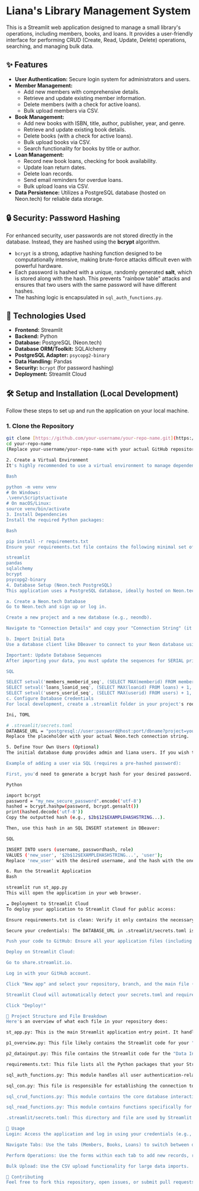 # Liana's Library Management System

This is a Streamlit web application designed to manage a small library's operations, including members, books, and loans. It provides a user-friendly interface for performing CRUD (Create, Read, Update, Delete) operations, searching, and managing bulk data.

## ✨ Features

* **User Authentication:** Secure login system for administrators and users.
* **Member Management:**
    * Add new members with comprehensive details.
    * Retrieve and update existing member information.
    * Delete members (with a check for active loans).
    * Bulk upload members via CSV.
* **Book Management:**
    * Add new books with ISBN, title, author, publisher, year, and genre.
    * Retrieve and update existing book details.
    * Delete books (with a check for active loans).
    * Bulk upload books via CSV.
    * Search functionality for books by title or author.
* **Loan Management:**
    * Record new book loans, checking for book availability.
    * Update loan return dates.
    * Delete loan records.
    * Send email reminders for overdue loans.
    * Bulk upload loans via CSV.
* **Data Persistence:** Utilizes a PostgreSQL database (hosted on Neon.tech) for reliable data storage.

## 🔒 Security: Password Hashing

For enhanced security, user passwords are not stored directly in the database. Instead, they are hashed using the **bcrypt** algorithm.

* `bcrypt` is a strong, adaptive hashing function designed to be computationally intensive, making brute-force attacks difficult even with powerful hardware.
* Each password is hashed with a unique, randomly generated **salt**, which is stored along with the hash. This prevents "rainbow table" attacks and ensures that two users with the same password will have different hashes.
* The hashing logic is encapsulated in `sql_auth_functions.py`.

## 🚀 Technologies Used

* **Frontend:** Streamlit
* **Backend:** Python
* **Database:** PostgreSQL (Neon.tech)
* **Database ORM/Toolkit:** SQLAlchemy
* **PostgreSQL Adapter:** `psycopg2-binary`
* **Data Handling:** Pandas
* **Security:** `bcrypt` (for password hashing)
* **Deployment:** Streamlit Cloud

## 🛠️ Setup and Installation (Local Development)

Follow these steps to set up and run the application on your local machine.

### 1. Clone the Repository

```bash
git clone [https://github.com/your-username/your-repo-name.git](https://github.com/your-username/your-repo-name.git)
cd your-repo-name
(Replace your-username/your-repo-name with your actual GitHub repository path.)

2. Create a Virtual Environment
It's highly recommended to use a virtual environment to manage dependencies.

Bash

python -m venv venv
# On Windows:
.\venv\Scripts\activate
# On macOS/Linux:
source venv/bin/activate
3. Install Dependencies
Install the required Python packages:

Bash

pip install -r requirements.txt
Ensure your requirements.txt file contains the following minimal set of dependencies to avoid conflicts and large installations:

streamlit
pandas
sqlalchemy
bcrypt
psycopg2-binary
4. Database Setup (Neon.tech PostgreSQL)
This application uses a PostgreSQL database, ideally hosted on Neon.tech.

a. Create a Neon.tech Database
Go to Neon.tech and sign up or log in.

Create a new project and a new database (e.g., neondb).

Navigate to "Connection Details" and copy your "Connection String" (it will start with postgresql://).

b. Import Initial Data
Use a database client like DBeaver to connect to your Neon database using the copied connection string. Then, execute your initial SQL dump to populate the tables.

Important: Update Database Sequences
After importing your data, you must update the sequences for SERIAL primary keys to prevent "duplicate key" errors when adding new entries. Run the following SQL commands for each table with an auto-incrementing ID (members, loans, users):

SQL

SELECT setval('members_memberid_seq', (SELECT MAX(memberid) FROM members) + 1, false);
SELECT setval('loans_loanid_seq', (SELECT MAX(loanid) FROM loans) + 1, false);
SELECT setval('users_userid_seq', (SELECT MAX(userid) FROM users) + 1, false);
c. Configure Database Credentials
For local development, create a .streamlit folder in your project's root directory, and inside it, create a secrets.toml file.

Ini, TOML

# .streamlit/secrets.toml
DATABASE_URL = "postgresql://user:password@host:port/dbname?project=yourprojectname"
Replace the placeholder with your actual Neon.tech connection string.

5. Define Your Own Users (Optional)
The initial database dump provides admin and liana users. If you wish to define additional users directly in your database, you'll need to manually hash their passwords. You can use a Python script (like the setup_users.py provided earlier) or generate a hash and insert it via SQL.

Example of adding a user via SQL (requires a pre-hashed password):

First, you'd need to generate a bcrypt hash for your desired password. You can do this with a small Python script:

Python

import bcrypt
password = "my_new_secure_password".encode('utf-8')
hashed = bcrypt.hashpw(password, bcrypt.gensalt())
print(hashed.decode('utf-8'))
Copy the outputted hash (e.g., $2b$12$EXAMPLEHASHSTRING...).

Then, use this hash in an SQL INSERT statement in DBeaver:

SQL

INSERT INTO users (username, passwordhash, role)
VALUES ('new_user', '$2b$12$EXAMPLEHASHSTRING...', 'user');
Replace 'new_user' with the desired username, and the hash with the one you generated.

6. Run the Streamlit Application
Bash

streamlit run st_app.py
This will open the application in your web browser.

☁️ Deployment to Streamlit Cloud
To deploy your application to Streamlit Cloud for public access:

Ensure requirements.txt is clean: Verify it only contains the necessary packages as listed in step 3 above.

Secure your credentials: The DATABASE_URL in .streamlit/secrets.toml is automatically picked up and securely managed by Streamlit Cloud. Do NOT hardcode your database URL directly in your Python files if you're pushing to a public repository.

Push your code to GitHub: Ensure all your application files (including .streamlit/secrets.toml and requirements.txt) are committed and pushed to your GitHub repository.

Deploy on Streamlit Cloud:

Go to share.streamlit.io.

Log in with your GitHub account.

Click "New app" and select your repository, branch, and the main file (st_app.py).

Streamlit Cloud will automatically detect your secrets.toml and requirements.txt.

Click "Deploy!"

📂 Project Structure and File Breakdown
Here's an overview of what each file in your repository does:

st_app.py: This is the main Streamlit application entry point. It handles the initial setup (like set_page_config), the login/authentication logic, and then uses st.navigation to display the different pages of your application (p1_overview.py and p2_datainput.py) after a successful login. It also contains the custom CSS for the starfield background.

p1_overview.py: This file likely contains the Streamlit code for your "Library Overview" page, which would display summaries, statistics, or lists of members, books, and loans using the read functions.

p2_datainput.py: This file contains the Streamlit code for the "Data Input & Management" page. It includes all the forms and logic for adding, retrieving, updating, and deleting members, books, and loans, as well as the bulk upload functionalities.

requirements.txt: This file lists all the Python packages that your Streamlit application depends on. Streamlit Cloud (and pip) uses this file to install the necessary libraries for your app to run.

sql_auth_functions.py: This module handles all user authentication-related functions. It includes hash_password (using bcrypt), verify_password, and functions for adding, retrieving, updating, and deleting users from the users table.

sql_con.py: This file is responsible for establishing the connection to your PostgreSQL database using SQLAlchemy. It reads the database URL from Streamlit's secrets.

sql_crud_functions.py: This module contains the core database interaction logic for Create, Update, and Delete operations across your members, books, and loans tables. It also includes helper functions for checking record existence and bulk inserts.

sql_read_functions.py: This module contains functions specifically for Reading (retrieving) data from your members, books, and loans tables. It provides functions to get all records, active loans, and search books.

.streamlit/secrets.toml: This directory and file are used by Streamlit Cloud to securely store sensitive information, such as your database connection string, without exposing it directly in your public code.

📝 Usage
Login: Access the application and log in using your credentials (e.g., admin/admin or liana/user if you used the provided dump).

Navigate Tabs: Use the tabs (Members, Books, Loans) to switch between different management sections.

Perform Operations: Use the forms within each tab to add new records, retrieve data for updates, modify existing entries, or delete records.

Bulk Upload: Use the CSV upload functionality for large data imports.

🤝 Contributing
Feel free to fork this repository, open issues, or submit pull requests.
